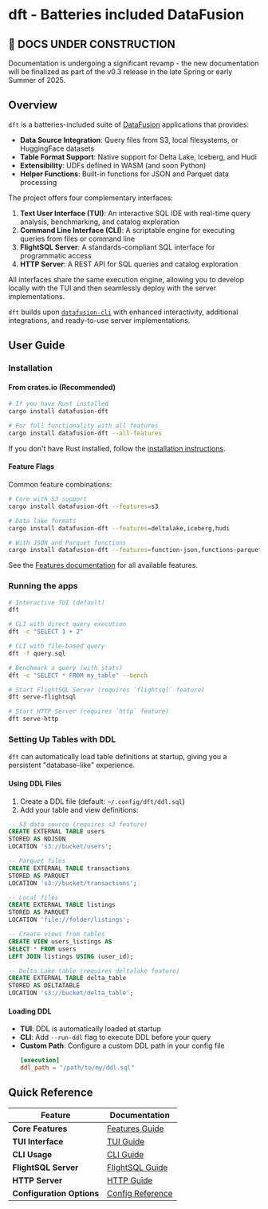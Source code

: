 # dft - Batteries included DataFusion

## 🚧 DOCS UNDER CONSTRUCTION
Documentation is undergoing a significant revamp - the new documentation will be finalized as part of the v0.3 release in the late Spring or early Summer of 2025.

## Overview

`dft` is a batteries-included suite of [DataFusion](https://github.com/apache/arrow-datafusion) applications that provides:

- **Data Source Integration**: Query files from S3, local filesystems, or HuggingFace datasets
- **Table Format Support**: Native support for Delta Lake, Iceberg, and Hudi
- **Extensibility**: UDFs defined in WASM (and soon Python)
- **Helper Functions**: Built-in functions for JSON and Parquet data processing

The project offers four complementary interfaces:

1. **Text User Interface (TUI)**: An interactive SQL IDE with real-time query analysis, benchmarking, and catalog exploration
2. **Command Line Interface (CLI)**: A scriptable engine for executing queries from files or command line
3. **FlightSQL Server**: A standards-compliant SQL interface for programmatic access
4. **HTTP Server**: A REST API for SQL queries and catalog exploration

All interfaces share the same execution engine, allowing you to develop locally with the TUI and then seamlessly deploy with the server implementations.

`dft` builds upon [`datafusion-cli`](https://datafusion.apache.org/user-guide/cli/overview.html) with enhanced interactivity, additional integrations, and ready-to-use server implementations.

## User Guide

### Installation

#### From crates.io (Recommended)
```sh
# If you have Rust installed
cargo install datafusion-dft

# For full functionality with all features
cargo install datafusion-dft --all-features
```

If you don't have Rust installed, follow the [installation instructions](https://www.rust-lang.org/tools/install).

#### Feature Flags
Common feature combinations:
```sh
# Core with S3 support
cargo install datafusion-dft --features=s3

# Data lake formats
cargo install datafusion-dft --features=deltalake,iceberg,hudi

# With JSON and Parquet functions
cargo install datafusion-dft --features=function-json,functions-parquet
```

See the [Features documentation](docs/features.md) for all available features.

### Running the apps

```sh
# Interactive TUI (default)
dft

# CLI with direct query execution
dft -c "SELECT 1 + 2"

# CLI with file-based query
dft -f query.sql

# Benchmark a query (with stats)
dft -c "SELECT * FROM my_table" --bench

# Start FlightSQL Server (requires `flightsql` feature)
dft serve-flightsql

# Start HTTP Server (requires `http` feature)
dft serve-http
```

### Setting Up Tables with DDL

`dft` can automatically load table definitions at startup, giving you a persistent "database-like" experience.

#### Using DDL Files

1. Create a DDL file (default: `~/.config/dft/ddl.sql`)
2. Add your table and view definitions:

```sql
-- S3 data source (requires s3 feature)
CREATE EXTERNAL TABLE users 
STORED AS NDJSON 
LOCATION 's3://bucket/users';

-- Parquet files
CREATE EXTERNAL TABLE transactions 
STORED AS PARQUET 
LOCATION 's3://bucket/transactions';

-- Local files
CREATE EXTERNAL TABLE listings 
STORED AS PARQUET 
LOCATION 'file://folder/listings';

-- Create views from tables
CREATE VIEW users_listings AS 
SELECT * FROM users 
LEFT JOIN listings USING (user_id);

-- Delta Lake table (requires deltalake feature)
CREATE EXTERNAL TABLE delta_table 
STORED AS DELTATABLE 
LOCATION 's3://bucket/delta_table';
```

#### Loading DDL

- **TUI**: DDL is automatically loaded at startup
- **CLI**: Add `--run-ddl` flag to execute DDL before your query
- **Custom Path**: Configure a custom DDL path in your config file
  ```toml
  [execution]
  ddl_path = "/path/to/my/ddl.sql"
  ```

## Quick Reference

| Feature | Documentation |
|---------|---------------|
| **Core Features** | [Features Guide](docs/features.md) |
| **TUI Interface** | [TUI Guide](docs/tui.md) |
| **CLI Usage** | [CLI Guide](docs/cli.md) |
| **FlightSQL Server** | [FlightSQL Guide](docs/flightsql_server.md) |
| **HTTP Server** | [HTTP Guide](docs/http_server.md) |
| **Configuration Options** | [Config Reference](docs/config.md) |
